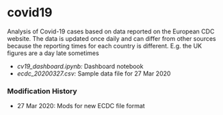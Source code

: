 # covid19
Analysis of Covid-19 cases based on data reported on the European CDC website. The data is updated once daily and can differ from other sources because the reporting times for each country is different. E.g. the UK figures are a day late sometimes

* _cv19_dashboard.ipynb:_ Dashboard notebook
* _ecdc_20200327.csv:_ Sample data file for 27 Mar 2020



### Modification History

- 27 Mar 2020: Mods for new ECDC file format

